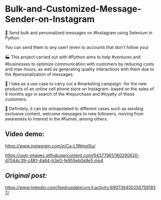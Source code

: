 # Bulk-and-Customized-Message-Sender-on-Instagram

📸 Send bulk and personalized messages on #Instagram using Selenium in Python

You can send them to any user! (even to accounts that don't follow you)

🏭 This project carried out with #Python aims to help #ventures and #businesses to optimize communication with customers by reducing costs and man-hours, as well as generating quality interactions with them due to the #personalization of messages.

📱 I take as a use case to carry out a #marketing campaign -for the new products of an online cell phone store on Instagram- based on the sales of 6 months ago in search of the #repurchase and #loyalty of these customers.

🚀 Definitely, it can be extrapolated to different cases such as sending exclusive content, welcome messages to new followers, moving from awareness to interest in the #funnel, among others.

## Video demo:

https://www.instagram.com/p/Ca-L1WmglSu/

https://user-images.githubusercontent.com/64377961/160290620-d7044c39-c481-4a84-b3e0-fe955eb0a9e5.mp4

## *Original post:*

https://www.linkedin.com/feed/update/urn:li:activity:6907394502567591937/
